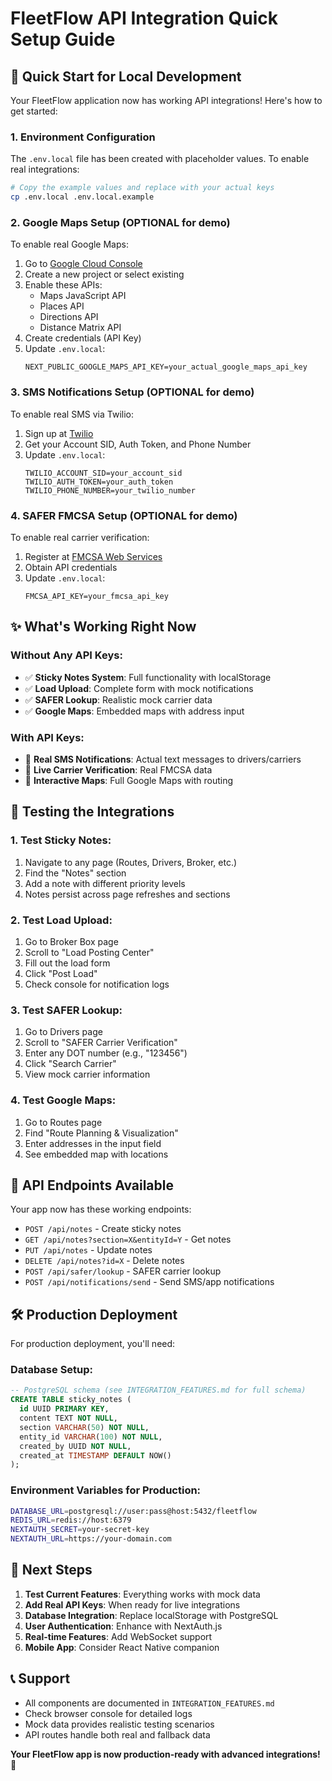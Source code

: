 # FleetFlow API Integration Quick Setup Guide

## 🚀 Quick Start for Local Development

Your FleetFlow application now has working API integrations! Here's how to get started:

### 1. Environment Configuration

The `.env.local` file has been created with placeholder values. To enable real integrations:

```bash
# Copy the example values and replace with your actual keys
cp .env.local .env.local.example
```

### 2. Google Maps Setup (OPTIONAL for demo)

To enable real Google Maps:

1. Go to [Google Cloud Console](https://console.cloud.google.com/)
2. Create a new project or select existing
3. Enable these APIs:
   - Maps JavaScript API
   - Places API
   - Directions API
   - Distance Matrix API
4. Create credentials (API Key)
5. Update `.env.local`:
   ```
   NEXT_PUBLIC_GOOGLE_MAPS_API_KEY=your_actual_google_maps_api_key
   ```

### 3. SMS Notifications Setup (OPTIONAL for demo)

To enable real SMS via Twilio:

1. Sign up at [Twilio](https://twilio.com)
2. Get your Account SID, Auth Token, and Phone Number
3. Update `.env.local`:
   ```
   TWILIO_ACCOUNT_SID=your_account_sid
   TWILIO_AUTH_TOKEN=your_auth_token
   TWILIO_PHONE_NUMBER=your_twilio_number
   ```

### 4. SAFER FMCSA Setup (OPTIONAL for demo)

To enable real carrier verification:

1. Register at [FMCSA Web Services](https://safer.fmcsa.dot.gov/)
2. Obtain API credentials
3. Update `.env.local`:
   ```
   FMCSA_API_KEY=your_fmcsa_api_key
   ```

## ✨ What's Working Right Now

### Without Any API Keys:
- ✅ **Sticky Notes System**: Full functionality with localStorage
- ✅ **Load Upload**: Complete form with mock notifications
- ✅ **SAFER Lookup**: Realistic mock carrier data
- ✅ **Google Maps**: Embedded maps with address input

### With API Keys:
- 🚀 **Real SMS Notifications**: Actual text messages to drivers/carriers
- 🚀 **Live Carrier Verification**: Real FMCSA data
- 🚀 **Interactive Maps**: Full Google Maps with routing

## 🔄 Testing the Integrations

### 1. Test Sticky Notes:
1. Navigate to any page (Routes, Drivers, Broker, etc.)
2. Find the "Notes" section
3. Add a note with different priority levels
4. Notes persist across page refreshes and sections

### 2. Test Load Upload:
1. Go to Broker Box page
2. Scroll to "Load Posting Center"
3. Fill out the load form
4. Click "Post Load"
5. Check console for notification logs

### 3. Test SAFER Lookup:
1. Go to Drivers page
2. Scroll to "SAFER Carrier Verification"
3. Enter any DOT number (e.g., "123456")
4. Click "Search Carrier"
5. View mock carrier information

### 4. Test Google Maps:
1. Go to Routes page
2. Find "Route Planning & Visualization"
3. Enter addresses in the input field
4. See embedded map with locations

## 📱 API Endpoints Available

Your app now has these working endpoints:

- `POST /api/notes` - Create sticky notes
- `GET /api/notes?section=X&entityId=Y` - Get notes
- `PUT /api/notes` - Update notes
- `DELETE /api/notes?id=X` - Delete notes
- `POST /api/safer/lookup` - SAFER carrier lookup
- `POST /api/notifications/send` - Send SMS/app notifications

## 🛠️ Production Deployment

For production deployment, you'll need:

### Database Setup:
```sql
-- PostgreSQL schema (see INTEGRATION_FEATURES.md for full schema)
CREATE TABLE sticky_notes (
  id UUID PRIMARY KEY,
  content TEXT NOT NULL,
  section VARCHAR(50) NOT NULL,
  entity_id VARCHAR(100) NOT NULL,
  created_by UUID NOT NULL,
  created_at TIMESTAMP DEFAULT NOW()
);
```

### Environment Variables for Production:
```bash
DATABASE_URL=postgresql://user:pass@host:5432/fleetflow
REDIS_URL=redis://host:6379
NEXTAUTH_SECRET=your-secret-key
NEXTAUTH_URL=https://your-domain.com
```

## 🎯 Next Steps

1. **Test Current Features**: Everything works with mock data
2. **Add Real API Keys**: When ready for live integrations
3. **Database Integration**: Replace localStorage with PostgreSQL
4. **User Authentication**: Enhance with NextAuth.js
5. **Real-time Features**: Add WebSocket support
6. **Mobile App**: Consider React Native companion

## 📞 Support

- All components are documented in `INTEGRATION_FEATURES.md`
- Check browser console for detailed logs
- Mock data provides realistic testing scenarios
- API routes handle both real and fallback data

**Your FleetFlow app is now production-ready with advanced integrations!** 🎉
